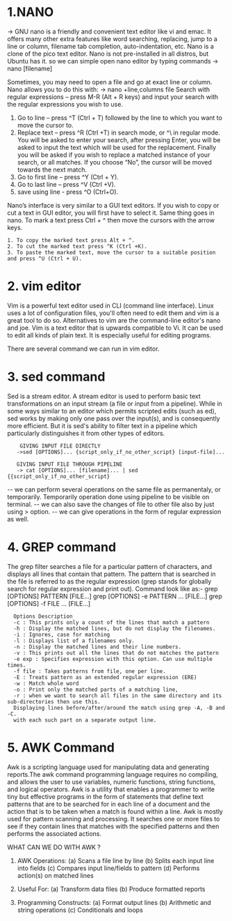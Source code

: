 # 1.NANO
-> GNU nano is a friendly and convenient text editor like vi and emac. 
   It offers many other extra features like word searching, replacing, jump to a line or column, filename tab completion, auto-indentation, etc.
   Nano is a clone of the pico text editor. Nano is not pre-installed in all distros, but Ubuntu has it.
   so we can simple open nano editor by typing commands -> nano [filename]
   
   Sometimes, you may need to open a file and go at exact line or column. Nano allows you to do this with:
   -> nano +line,columns file
   Search with regular expressions – press M-R (Alt + R keys) and input your search with the regular expressions you wish to use.
  1. Go to line – press ^T (Ctrl + T) followed by the line to which you want to move the cursor to.
  2. Replace text – press ^R (Ctrl +T) in search mode, or ^\ in regular mode. You will be asked to enter your search, after pressing Enter, you will be asked to input the text which will be used for the replacement. Finally you will be asked if you wish to replace a matched instance of your search, or all matches. If you choose “No”, the cursor will be moved towards the next match.
  3. Go to first line – press ^Y (Ctrl + Y).
  4. Go to last line – press ^V (Ctrl +V).
  5. save using line - press ^O (Ctrl+O).
  
  Nano’s interface is very similar to a GUI text editors. If you wish to copy or cut a text in GUI editor, you will first have to select it. Same thing goes in nano. To mark a text press Ctrl + ^ then move the cursors with the arrow keys.

    1. To copy the marked text press Alt + ^.
    2. To cut the marked text press ^K (Ctrl +K).
    3. To paste the marked text, move the cursor to a suitable position and press ^U (Ctrl + U).
    
# 2. vim editor
Vim is a powerful text editor used in CLI (command line interface). Linux uses a lot of configuration files, you'll often need to edit them and vim is a great tool to do so.
Alternatives to vim are the command-line editor's nano and joe.
Vim is a text editor that is upwards compatible to Vi. It can be used to edit all kinds of plain text. It is especially useful for editing programs.

There are several command we can run in vim editor.

# 3. sed command
   Sed  is a stream editor.  A stream editor is used to perform basic text transformations on an input stream (a file or input from  a  pipeline).
   While  in  some  ways similar to an editor which permits scripted edits (such as ed), sed works by making only one pass over the input(s),  and
   is consequently more efficient.  But it is sed's ability to filter text in a pipeline which particularly distinguishes it from other  types  of
   editors.
        
        GIVING INPUT FILE DIRECTLY
       ->sed [OPTIONS]... {script_only_if_no_other_script} [input-file]...
       
       GIVING INPUT FILE THROUGH PIPELINE
       -> cat [OPTIONS]... [filename]... | sed {{script_only_if_no_other_script} 
       
   -- we can perform several operations on the same file as permanentaly, or temporarily. Temporarily operation done using pipeline to be visible on terminal.
   -- we can also save the changes of file to other file also by just using > option.
   -- we can give operations in the form of regular expression as well.
   
# 4. GREP command
   The grep filter searches a file for a particular pattern of characters, and displays all lines that contain that pattern. The pattern that is searched in the      file is referred to as the regular expression (grep stands for globally search for regular expression and print out).
   Command look like as:-
       grep [OPTIONS] PATTERN [FILE...]
       grep [OPTIONS] -e PATTERN ... [FILE...]
       grep [OPTIONS] -f FILE ... [FILE...]

              
      Options Description
      -c : This prints only a count of the lines that match a pattern
      -h : Display the matched lines, but do not display the filenames.
      -i : Ignores, case for matching
      -l : Displays list of a filenames only.
      -n : Display the matched lines and their line numbers.
      -v : This prints out all the lines that do not matches the pattern
      -e exp : Specifies expression with this option. Can use multiple times.
      -f file : Takes patterns from file, one per line.
      -E : Treats pattern as an extended regular expression (ERE)
      -w : Match whole word
      -o : Print only the matched parts of a matching line,
      -r : when we want to search all files in the same directory and its sub-directories then use this.
      Displaying lines before/after/around the match using grep -A, -B and -C.
      with each such part on a separate output line.
      
# 5. AWK Command
Awk is a scripting language used for manipulating data and generating reports.The awk command programming language requires no compiling, and allows the user to use variables, numeric functions, string functions, and logical operators.
Awk is a utility that enables a programmer to write tiny but effective programs in the form of statements that define text patterns that are to be searched for in each line of a document and the action that is to be taken when a match is found within a line. Awk is mostly used for pattern scanning and processing. It searches one or more files to see if they contain lines that matches with the specified patterns and then performs the associated actions.

WHAT CAN WE DO WITH AWK ?

1. AWK Operations:
(a) Scans a file line by line
(b) Splits each input line into fields
(c) Compares input line/fields to pattern
(d) Performs action(s) on matched lines

2. Useful For:
(a) Transform data files
(b) Produce formatted reports

3. Programming Constructs:
(a) Format output lines
(b) Arithmetic and string operations
(c) Conditionals and loops


      
      
       


